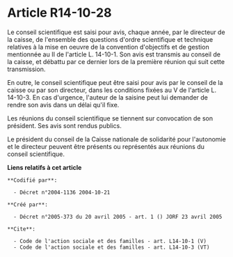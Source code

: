 # Article R14-10-28

Le conseil scientifique est saisi pour avis, chaque année, par le directeur de la caisse, de l'ensemble des questions d'ordre
scientifique et technique relatives à la mise en oeuvre de la convention d'objectifs et de gestion mentionnée au II de
l'article L. 14-10-1. Son avis est transmis au conseil de la caisse, et débattu par ce dernier lors de la première réunion
qui suit cette transmission. 

En outre, le conseil scientifique peut être saisi pour avis par le conseil de la caisse ou par son directeur, dans les
conditions fixées au V de l'article L. 14-10-3. En cas d'urgence, l'auteur de la saisine peut lui demander de rendre son avis
dans un délai qu'il fixe. 

Les réunions du conseil scientifique se tiennent sur convocation de son président. Ses avis sont rendus publics. 

Le président du conseil de la Caisse nationale de solidarité pour l'autonomie et le directeur peuvent être présents ou
représentés aux réunions du conseil scientifique.

**Liens relatifs à cet article**

	**Codifié par**:

	  - Décret n°2004-1136 2004-10-21

	**Créé par**:

	  - Décret n°2005-373 du 20 avril 2005 - art. 1 () JORF 23 avril 2005

	**Cite**:

	  - Code de l'action sociale et des familles - art. L14-10-1 (V)
	  - Code de l'action sociale et des familles - art. L14-10-3 (VT)
